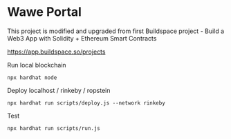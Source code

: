 # Wawe Portal

This project is modified and upgraded from first Buildspace project - Build a Web3 App with Solidity + Ethereum Smart Contracts

https://app.buildspace.so/projects


Run local blockchain

```shell
npx hardhat node
```

Deploy localhost / rinkeby / ropstein

```shell
npx hardhat run scripts/deploy.js --network rinkeby
```

Test

```shell
npx hardhat run scripts/run.js 
```



